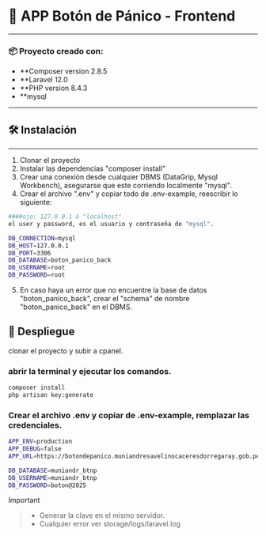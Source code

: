# 🚨 APP Botón de Pánico - Frontend
--------

### 📦 Proyecto creado con:

- **Composer version 2.8.5
- **Laravel 12.0
- **PHP version 8.4.3 
- **mysql

----

## 🛠️ Instalación
-----------------

1. Clonar el proyecto
2. Instalar las dependencias "composer install" 
2. Crear una conexión desde cualquier DBMS (DataGrip, Mysql Workbench), asegurarse que este corriendo localmente "mysql".
4. Crear el archivo ".env" y copiar todo de .env-example, reescribir lo siguiente:

```bash
####ojo: 127.0.0.1 ó "localhost"
el user y password, es el usuario y contraseña de "mysql". 

DB_CONNECTION=mysql
DB_HOST=127.0.0.1 
DB_PORT=3306
DB_DATABASE=boton_panico_back
DB_USERNAME=root
DB_PASSWORD=root
```
5. En caso haya un error que no encuentre la base de datos "boton_panico_back", crear el "schema" de nombre "boton_panico_back" en el DBMS.

## 🚀 Despliegue

clonar el proyecto y subir a cpanel.

### abrir la terminal y ejecutar los comandos.
```bash
composer install
php artisan key:generate
```
### Crear el archivo .env y copiar de .env-example, remplazar las credenciales.
```bash
APP_ENV=production
APP_DEBUG=false
APP_URL=https://botondepanico.muniandresavelinocaceresdorregaray.gob.pe/

DB_DATABASE=muniandr_btnp
DB_USERNAME=muniandr_btnp
DB_PASSWORD=boton@2025
```

> [!IMPORTANT]

> - Generar la clave en el mismo servidor.
> - Cualquier error ver storage/logs/laravel.log
  
